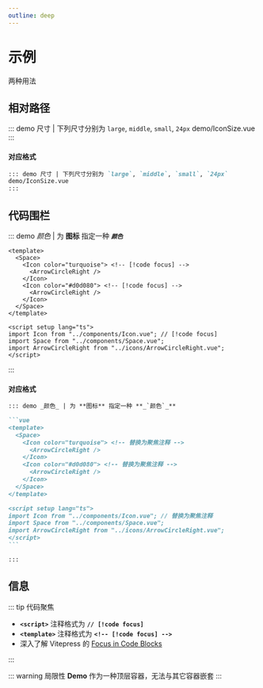 ```yaml
---
outline: deep
---
```


# 示例

两种用法

## 相对路径

::: demo 尺寸 | 下列尺寸分别为 `large`, `middle`, `small`, `24px`
demo/IconSize.vue
:::

#### 对应格式

```md
::: demo 尺寸 | 下列尺寸分别为 `large`, `middle`, `small`, `24px`
demo/IconSize.vue
:::
```

## 代码围栏

::: demo _颜色_ | 为 **图标** 指定一种 **_`颜色`_**

```vue
<template>
  <Space>
    <Icon color="turquoise"> <!-- [!code focus] -->
      <ArrowCircleRight />
    </Icon>
    <Icon color="#d0d080"> <!-- [!code focus] -->
      <ArrowCircleRight />
    </Icon>
  </Space>
</template>

<script setup lang="ts">
import Icon from "../components/Icon.vue"; // [!code focus]
import Space from "../components/Space.vue";
import ArrowCircleRight from "../icons/ArrowCircleRight.vue";
</script>
```

:::

#### 对应格式

````md
::: demo _颜色_ | 为 **图标** 指定一种 **_`颜色`_**

```vue
<template>
  <Space>
    <Icon color="turquoise"> <!-- 替换为聚焦注释 -->
      <ArrowCircleRight />
    </Icon>
    <Icon color="#d0d080"> <!-- 替换为聚焦注释 -->
      <ArrowCircleRight />
    </Icon>
  </Space>
</template>

<script setup lang="ts">
import Icon from "../components/Icon.vue"; // 替换为聚焦注释
import Space from "../components/Space.vue";
import ArrowCircleRight from "../icons/ArrowCircleRight.vue";
</script>
```

:::
````

## 信息

::: tip 代码聚焦

- **`<script>`** 注释格式为 **`// [!code focus]`**
- **`<template>`** 注释格式为 **`<!-- [!code focus] -->`**
- 深入了解 Vitepress 的 [Focus in Code Blocks](https://vitepress.dev/guide/markdown#focus-in-code-blocks)

:::

::: warning 局限性
**Demo** 作为一种顶层容器，无法与其它容器嵌套
:::
